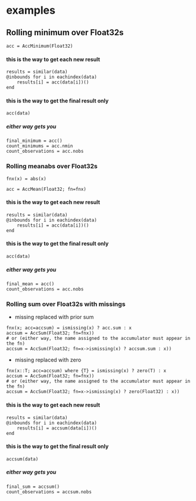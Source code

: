# examples

## Rolling minimum over Float32s
```
acc = AccMinimum(Float32)
```
#### this is the way to get each new result
```
results = similar(data)
@inbounds for i in eachindex(data)
    results[i] = acc(data[i])()
end
```
#### this is the way to get the final result only
```
acc(data)
```

##### either way gets you
```
final_minimum = acc()
count_minimums = acc.nmin
count_observations = acc.nobs
```

### Rolling meanabs over Float32s
```
fnx(x) = abs(x)

acc = AccMean(Float32; fn=fnx)
```

#### this is the way to get each new result
```
results = similar(data)
@inbounds for i in eachindex(data)
    results[i] = acc(data[i])()
end
```
#### this is the way to get the final result only
```
acc(data)
```

##### either way gets you
```
final_mean = acc()
count_observations = acc.nobs
```

### Rolling sum over Float32s with missings
- missing replaced with prior sum
```
fnx(x; acc=accsum) = ismissing(x) ? acc.sum : x
accsum = AccSum(Float32; fn=fnx))
# or (either way, the name assigned to the accumulator must appear in the fn)
accsum = AccSum(Float32; fn=x->ismissing(x) ? accsum.sum : x))
```
- missing replaced with zero
```
fnx(x::T; acc=accsum) where {T} = ismissing(x) ? zero(T) : x
accsum = AccSum(Float32; fn=fnx))
# or (either way, the name assigned to the accumulator must appear in the fn)
accsum = AccSum(Float32; fn=x->ismissing(x) ? zero(Float32) : x))
```

#### this is the way to get each new result
```
results = similar(data)
@inbounds for i in eachindex(data)
    results[i] = accsum(data[i])()
end
```
#### this is the way to get the final result only
```
accsum(data)
```

##### either way gets you
```
final_sum = accsum()
count_observations = accsum.nobs
```
